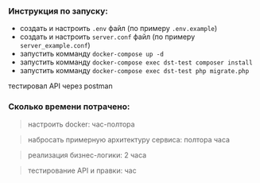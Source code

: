 ### Инструкция по запуску:

- создать и настроить `.env` файл (по примеру `.env.example`)
- создать и настроить `server.conf` файл (по примеру `server_example.conf`)
- запустить комманду `docker-compose up -d`
- запустить комманду `docker-compose exec dst-test composer install`
- запустить комманду `docker-compose exec dst-test php migrate.php`

тестировал API через postman


### Сколько времени потрачено:
>настроить docker: час-полтора

>набросать примерную архитектуру сервиса: полтора часа

>реализация бизнес-логики: 2 часа

>тестирование API и правки: час